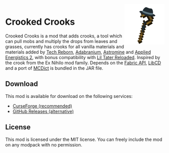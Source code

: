 <img src="./src/main/resources/assets/crookedcrooks/icon.png" align="right" width="128px"/>

# Crooked Crooks

Crooked Crooks is a mod that adds crooks, a tool which can pull mobs and multiply the drops from leaves and grasses, currently has crooks for all vanilla materials and materials added by [Tech Reborn](https://www.curseforge.com/minecraft/mc-mods/techreborn), [Adabranium](https://www.curseforge.com/minecraft/mc-mods/adabranium), [Astromine](https://www.curseforge.com/minecraft/mc-mods/astromine-fabric) and [Applied Energistics 2](https://www.curseforge.com/minecraft/mc-mods/applied-energistics-2), with bonus compatibility with [Lil Tater Reloaded](https://www.curseforge.com/minecraft/mc-mods/lil-tater-reloaded). Inspired by the crook from the Ex Nihilo mod family. Depends on the [Fabric API](https://www.curseforge.com/minecraft/mc-mods/fabric-api), [LibCD](https://www.curseforge.com/minecraft/mc-mods/libcd) and a port of [MCDict](https://github.com/joaoh1/MCDict/tree/1.16) is bundled in the JAR file.

## Download

This mod is available for download on the following services:

- [CurseForge (recommended)](https://www.curseforge.com/minecraft/mc-mods/crooked-crooks)
- [GitHub Releases (alternative)](https://github.com/joaoh1/CrookedCrooks/releases)

## License

This mod is licensed under the MIT license. You can freely include the mod on any modpack with no permission.
